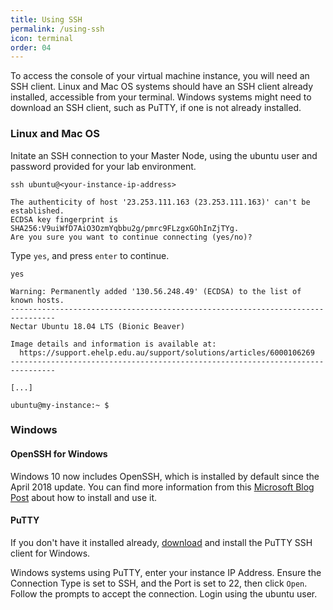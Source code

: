 ```yaml
---
title: Using SSH
permalink: /using-ssh
icon: terminal
order: 04
---
```


To access the console of your virtual machine instance, you will need an SSH client. Linux and Mac OS systems should have an SSH client already installed, accessible from your terminal. Windows systems might need to download an SSH client, such as PuTTY, if one is not already installed.

### Linux and Mac OS
Initate an SSH connection to your Master Node, using the ubuntu user and password provided for your lab environment.

```
ssh ubuntu@<your-instance-ip-address>
```

```console
The authenticity of host '23.253.111.163 (23.253.111.163)' can't be established.
ECDSA key fingerprint is SHA256:V9uiWfD7AiO3OzmYqbbu2g/pmrc9FLzgxGOhInZjTYg.
Are you sure you want to continue connecting (yes/no)?
```

Type `yes`, and press `enter` to continue.

```
yes
```

```console
Warning: Permanently added '130.56.248.49' (ECDSA) to the list of known hosts.
--------------------------------------------------------------------------------
Nectar Ubuntu 18.04 LTS (Bionic Beaver)

Image details and information is available at:
  https://support.ehelp.edu.au/support/solutions/articles/6000106269
--------------------------------------------------------------------------------

[...]

ubuntu@my-instance:~ $
```

### Windows 

#### OpenSSH for Windows

Windows 10 now includes OpenSSH, which is installed by default since the April 2018 update. You can find more information from this [Microsoft Blog Post](https://blogs.msdn.microsoft.com/powershell/2017/12/15/using-the-openssh-beta-in-windows-10-fall-creators-update-and-windows-server-1709) about how to install and use it.

#### PuTTY

If you don't have it installed already, [download](https://www.chiark.greenend.org.uk/~sgtatham/putty/latest.html) and install the PuTTY SSH client for Windows.

Windows systems using PuTTY, enter your instance IP Address. Ensure the Connection Type is set to SSH, and the Port is set to 22, then click `Open`. Follow the prompts to accept the connection. Login using the ubuntu user.
